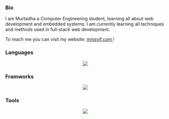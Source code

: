 ### Bio

I am Murtadha a Computer Engineering student, learning all about web development and embedded systems. I am currently learning all techniques and methods used in full-stack web development.

To reach me you can visit my website: <a href="https://www.mnisyif.com">mnisyif.com </a>!

<!---
<p align="Left">
<img src="http://img.shields.io/badge/-C-87818B?style=flat-square&logo=C&logoColor=ffffff">
<img src="http://img.shields.io/badge/-Python-0D74E1?style=flat-square&logo=Python&logoColor=ffffff">
  <img src="http://img.shields.io/badge/-Java-5B4638?style=flat-square&logo=java&logoColor=ffffff">
  <img src="http://img.shields.io/badge/-C++-2CA8D3?style=flat-square&logo=C++&logoColor=ffffff">
  <img src="http://img.shields.io/badge/-Python-0D74E1?style=flat-square&logo=Python&logoColor=ffffff">
  <img src="https://img.shields.io/badge/-JavaScript-%23F7DF1C?style=flat-square&logo=javascript&logoColor=000000&labelColor=%23F7DF1C&color=%23FFCE5A">
  <img src="https://img.shields.io/badge/-Nodejs-339933?style=flat-square&logo=Node.js&logoColor=ffffff">
  <img src="https://img.shields.io/badge/-Git-%23F05032?style=flat-square&logo=git&logoColor=%23ffffff">
  <img src="https://img.shields.io/badge/-HTML-%23E44D27?style=flat-square&logo=html&logoColor=ffffff">
  <img src="http://img.shields.io/badge/-VHDL-87818B?style=flat-square&logo=VHDL&logoColor=ffffff">
</p>
-->
### Languages
<p align="center">
  <a href="https://skillicons.dev"><img src="https://skillicons.dev/icons?i=c,cpp,cs,py,js,java,html,css,php"/></a>
</p>

### Framworks
<p align="center">
  <a href="https://skillicons.dev"><img src="https://skillicons.dev/icons?i=django,jquery,nodejs,react,tensorflow,heroku,linux,mysql,sqlite"/></a>
</p>

### Tools
<p align="center">
  <a href="https://skillicons.dev"><img src="https://skillicons.dev/icons?i=figma,firebase,github,gitlab,visualstudio,vscode,vim"/></a>
</p>

<!--
**mnisyif/mnisyif** is a ✨ _special_ ✨ repository because its `README.md` (this file) appears on your GitHub profile.

Here are some ideas to get you started:

- 🔭 I’m currently working on ...
- 🌱 I’m currently learning ...
- 👯 I’m looking to collaborate on ...
- 🤔 I’m looking for help with ...
- 💬 Ask me about ...
- 📫 How to reach me: ...
- 😄 Pronouns: ...
- ⚡ Fun fact: ...
-->
